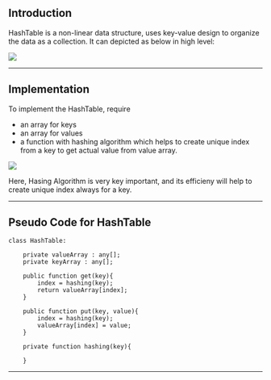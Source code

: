 ## Introduction
HashTable is a non-linear data structure, uses key-value design to organize the data as a collection. It can depicted as below in high level: 

![](https://amvijay.github.io/images/20200906-hashtable-1.jpg)

---

## Implementation
To implement the HashTable, require 
* an array for keys
* an array for values 
* a function with hashing algorithm which helps to create unique index from a key to get actual value from value array. 

![](https://amvijay.github.io/images/20200906-hashtable-2.jpg)

Here, Hasing Algorithm is very key important, and its efficieny will help to create unique index always for a key. 

---

## Pseudo Code for HashTable

```
class HashTable: 

    private valueArray : any[];
    private keyArray : any[];

    public function get(key){
        index = hashing(key);
        return valueArray[index];
    }

    public function put(key, value){
        index = hashing(key);
        valueArray[index] = value;
    }

    private function hashing(key){

    }

```



---